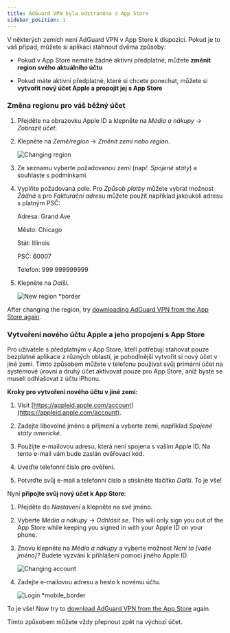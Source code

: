 ```yaml
---
title: AdGuard VPN byla odstraněna z App Store
sidebar_position: 1
---
```


V některých zemích není AdGuard VPN v App Store k dispozici. Pokud je to váš případ, můžete si aplikaci stáhnout dvěma způsoby:

- Pokud v App Store nemáte žádné aktivní předplatné, můžete **změnit region svého aktuálního účtu**

- Pokud máte aktivní předplatné, které si chcete ponechat, můžete si **vytvořit nový účet Apple a propojit jej s App Store**

### Změna regionu pro váš běžný účet

1. Přejděte na obrazovku Apple ID a klepněte na _Média a nákupy_ → _Zobrazit účet_.

2. Klepněte na _Země/region_ → _Změnit zemi nebo region_.

   ![Changing region](https://cdn.adtidy.org/content/kb/vpn/ios/app_store/changing_country.png)

3. Ze seznamu vyberte požadovanou zemi (např. _Spojené státy_) a souhlaste s podmínkami.

4. Vyplňte požadovaná pole. Pro _Způsob platby_ můžete vybrat možnost _Žádná_ a pro _Fakturační adresu_ můžete použít například jakoukoli adresu s platným PSČ:

   Adresa: Grand Ave

   Město: Chicago

   Stát: Illinois

   PSČ: 60007

   Telefon: 999 999999999

5. Klepněte na _Další_.

   ![New region \*border](https://cdn.adtidy.org/content/kb/vpn/ios/app_store/new_country.png)

After changing the region, try [downloading AdGuard VPN from the App Store again](https://apps.apple.com/us/app/adguard-vpn-unlimited-fast/id1525373602).

### Vytvoření nového účtu Apple a jeho propojení s App Store

Pro uživatele s předplatným v App Store, kteří potřebují stahovat pouze bezplatné aplikace z různých oblastí, je pohodlnější vytvořit si nový účet v jiné zemi. Tímto způsobem můžete v telefonu používat svůj primární účet na systémové úrovni a druhý účet aktivovat pouze pro App Store, aniž byste se museli odhlašovat z účtu iPhonu.

**Kroky pro vytvoření nového účtu v jiné zemi:**

1. Visit [https://appleid.apple.com/account](https://appleid.apple.com/account).

2. Zadejte libovolné jméno a příjmení a vyberte zemi, například _Spojené státy americké_.

3. Použijte e-mailovou adresu, která není spojena s vaším Apple ID. Na tento e-mail vám bude zaslán ověřovací kód.

4. Uveďte telefonní číslo pro ověření.

5. Potvrďte svůj e-mail a telefonní číslo a stiskněte tlačítko _Další_. To je vše!

Nyní **připojte svůj nový účet k App Store**:

1. Přejděte do _Nastavení_ a klepněte na své jméno.

2. Vyberte _Média a nákupy_ → _Odhlásit se_. This will only sign you out of the App Store while keeping you signed in with your Apple ID on your phone.

3. Znovu klepněte na _Média a nákupy_ a vyberte možnost _Není to [vaše jméno]?_ Budete vyzváni k přihlášení pomocí jiného Apple ID.

   ![Changing account](https://cdn.adtidy.org/content/kb/vpn/ios/app_store/log_out.png)

4. Zadejte e-mailovou adresu a heslo k novému účtu.

   ![Login \*mobile\_border](https://cdn.adtidy.org/content/kb/vpn/ios/app_store/apple_id.png)

To je vše! Now try to [download AdGuard VPN from the App Store](https://apps.apple.com/us/app/adguard-vpn-unlimited-fast/id1525373602) again.

Tímto způsobem můžete vždy přepnout zpět na výchozí účet.
